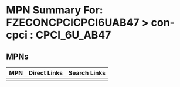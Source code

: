 



# MPN Summary For: FZECONCPCICPCI6UAB47 > con-cpci : CPCI_6U_AB47

## MPNs
  

|MPN|Direct Links|Search Links|
| :--- | :--- | :--- |
||||
